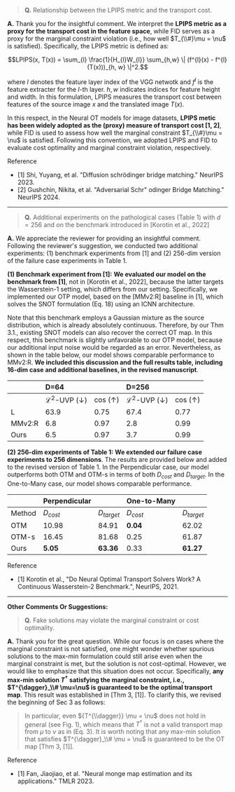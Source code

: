>**Q.** Relationship between the LPIPS metric and the transport cost.

**A.** Thank you for the insightful comment. We interpret the **LPIPS metric as a proxy for the transport cost in the feature space**, while FID serves as a proxy for the marginal constraint violation (i.e., how well $T_{\\#}\mu = \nu$ is satisfied). Specifically, the LPIPS metric is defined as:

$$LPIPS(x, T(x)) = \sum_{l} \frac{1}{H_{l}W_{l}} \sum_{h,w} \| (f^{l}(x) - f^{l}(T(x)))_{h, w} \|^2.$$

where $l$ denotes the feature layer index of the VGG netwotk and $f^{l}$ is the feature extracter for the $l$-th layer. $h, w$ indicates indices for feature height and width. In this formulation, LPIPS measures the transport cost between features of the source image $x$ and the translated image $T(x)$.

In this respect, in the Neural OT models for image datasets, **LPIPS metic has been widely adopted as the (proxy) measure of transport cost [1, 2]**, while FID is used to assess how well the marginal constraint $T_{\\#}\mu = \nu$ is satisfied. Following this convention, we adopted LPIPS and FID to evaluate cost optimality and marginal constraint violation, respectively.

Reference
- [1] Shi, Yuyang, et al. "Diffusion schrödinger bridge matching." NeurIPS 2023.
- [2] Gushchin, Nikita, et al. "Adversarial Schr\" odinger Bridge Matching." NeurIPS 2024.

---
> **Q.** Additional experiments on the pathological cases (Table 1) with $d=256$ and on the benchmark introduced in [Korotin et al., 2022]

**A.** We appreciate the reviewer for providing an insightful comment. Following the reviewer's suggestion, we conducted two additional experiments: (1) benchmark experiments from [1] and (2) 256-dim version of the failure case experiments in Table 1.

**(1) Benchmark experiment from [1]:** 
**We evaluated our model on the benchmark from [1]**, not in [Korotin et al., 2022], because the latter targets the Wasserstein-1 setting, which differs from our setting. Specifically, we implemented our OTP model, based on the [MMv2:R] baseline in [1], which solves the SNOT formulation (Eq. 18) using an ICNN architecture. 

Note that this benchmark employs a Gaussian mixture as the source distribution, which is already absolutely continuous. Therefore, by our Thm 3.1., existing SNOT models can also recover the correct OT map. In this respect, this benchmark is slightly unfavorable to our OTP model, because our additional input noise would be regarded as an error. Nevertheless, as shown in the table below, our model shows comparable performance to MMv2:R. **We included this discussion and the full results table, including 16-dim case and additional baselines, in the revised manuscript**.

||D=64||D=256||
|:---|:---|:---|:---|:---|
|| $\mathcal{L}^2$-UVP ($\downarrow$) | cos ($\uparrow$) | $\mathcal{L}^2$-UVP ($\downarrow$) | cos ($\uparrow$) |
|L| 63.9 | 0.75 | 67.4 | 0.77 |
|MMv2:R| 6.8  | 0.97 | 2.8 | 0.99  | 
|Ours| 6.5 | 0.97 | 3.7 | 0.99 |


**(2) 256-dim experiments of Table 1:** 
**We extended our failure case experiments to 256 dimensions**. The results are provided below and added to the revised version of Table 1. In the Perpendicular case, our model outperforms both OTM and OTM-s in terms of both $D_{cost}$ and $D_{target}$. In the One-to-Many case, our model shows comparable performance.

||Perpendicular||One-to-Many||
|:---|:---|:---|:---|:---|
|Method| $D_{cost}$ | $D_{target}$ | $D_{cost}$ | $D_{target}$ |
|OTM| 10.98 | 84.91 | **0.04** | 62.02 | 
|OTM-s| 16.45 | 81.68 | 0.25 | 61.87 |
|Ours| **5.05** | **63.36**  | 0.33 | **61.27**|


Reference
- [1] Korotin et al., "Do Neural Optimal Transport Solvers Work? A Continuous Wasserstein-2 Benchmark.", NeurIPS, 2021.

---
**Other Comments Or Suggestions:**

>**Q.** Fake solutions may violate the marginal constraint or cost optimality.

**A.** Thank you for the great question. While our focus is on cases where the marginal constraint is not satisfied, one might wonder whether spurious solutions to the max-min formulation could still arise even when the marginal constraint is met, but the solution is not cost-optimal. However, we would like to emphasize that this situation does not occur. Specifically, **any max-min solution $T^{\dagger}$ satisfying the marginal constraint, i.e., $T^{\dagger}_\\# \mu=\nu$ is guaranteed to be the optimal transport map**. This result was established in [Thm 3, [1]]. To clarify this, we revised the beginning of Sec 3 as follows:

> In particular, even ${T^{\\dagger}} \mu = \nu$ does not hold in general (see Fig. 1), which means that $T^{\dagger}$ is not a valid transport map from $\mu$ to $\nu$ as in (Eq. 3). It is worth noting that any max-min solution that satisfies $T^{\dagger}_\\# \mu = \nu$ is guaranteed to be the OT map [Thm 3, [1]].

Reference 
- [1] Fan, Jiaojiao, et al. "Neural monge map estimation and its applications." TMLR 2023.
